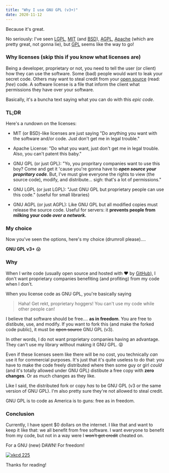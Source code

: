 ```yaml
---
title: "Why I use GNU GPL (v3+)"
date: 2020-11-12
---
```


Because it's great.

No seriously: I've seen [LGPL](https://en.wikipedia.org/wiki/GNU_Lesser_General_Public_License), [MIT](https://en.wikipedia.org/wiki/MIT_License) (and [BSD](https://en.wikipedia.org/wiki/BSD_licenses)), [AGPL](https://en.wikipedia.org/wiki/Affero_General_Public_License), [Apache](https://en.wikipedia.org/wiki/Apache_License) (which are pretty great, not gonna lie), but [GPL](https://en.wikipedia.org/wiki/GNU_General_Public_License) seems like the way to go!

### Why licenses (skip this if you know what licenses are)

Being a developer, proprietary or not, you need to tell the user (or client) how they can use the software. Some (bad) people would want to leak your secret code. 
Others may want to steal credit from your [open source](https://en.wikipedia.org/wiki/Open_source) (read: *free*) code. A software license is a file that inform the client what permissions they have over your software.

Basically, it's a buncha text saying what you can do with this *epic code*.

### TL;DR

Here's a rundown on the licenses:

 - MIT (or BSD)-like licenses are just saying "Do anything you want with the software and/or code. Just don't get me in legal trouble."

 - Apache License: "Do what you want, just don't get me in legal trouble. Also, you can't patent this baby."
 
 - GNU GPL (or just GPL): "Yo, you propritary companies want to use this boy? Come and get it 'cause you're gonna have to ***open source your propritary code***. But, I've must give everyone the rights to view (the source code), modify, and distribute... sigh: that's a lot of permissions."
 
 - GNU LGPL (or just LGPL): "Just GNU GPL but proprietary people can use this code." (useful for small libraries)
 
 - GNU AGPL (or just AGPL): Like GNU GPL but all modified copies must release the source code. Useful for servers: it **prevents people from milking your code *over a network.***
 
### My choice
 
Now you've seen the options, here's my choice (drumroll please)....
 
**GNU GPL v3+** 😱 


### Why

When I write code (usually open source and hosted with ❤️  by [GitHub](https://github.com/)), I don't want proprietary companies benefiting (and profiting) from my code when I don't.

When you license code as GNU GPL, you're basically saying

> Haha! Get rekt, proprietary hoggers! You can't use my code while other people can!

I believe that software should be free.... **as in freedom**. You are free to distibute, use, and modify. If you want to fork this (and make the forked code public), it must be ~~open source~~ GNU GPL (v3).

In other words, I do not want proprietary companies having an advantage. They can't use my library without making it GNU GPL. 😝

Even if these licenses seem like there will be no cost, you technically *can* use it for commercial purposes.
It's just that it's quite useless to do that: you have to make the code freely distributed where then some guy or girl *could* (and it's totally allowed under GNU GPL) distibute a free copy with **zero changes**. Or as much changes as they like.

Like I said, the distributed fork or copy *has* to be GNU GPL (v3 or the same version of GNU GPL). I'm also pretty sure they're not allowed to steal credit.

GNU GPL is to code as America is to guns: free as in freedom.

### Conclusion

Currently, I have spent $0 dollars on the internet. I like that and want to keep it like that: we all benefit from free software. I want everyone to benefit from my code, but not in a way were I ~~won't get credit~~ cheated on.

For a GNU (new) DAWN! For freedom!

[![xkcd 225](https://imgs.xkcd.com/comics/open_source.png)](https://xkcd.com/225/)

Thanks for reading!
